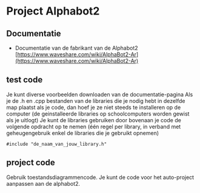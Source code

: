 # Project Alphabot2

## Documentatie
- Documentatie van de fabrikant van de Alphabot2<br>
[https://www.waveshare.com/wiki/AlphaBot2-Ar](https://www.waveshare.com/wiki/AlphaBot2-Ar)

## test code
Je kunt diverse voorbeelden downloaden van de documentatie-pagina
Als je de .h en .cpp bestanden van de libraries die je nodig hebt in dezelfde map plaatst als je code, 
dan hoef je ze niet steeds te installeren op de computer 
(de geinstalleerde libraries op schoolcomputers worden gewist als je uitlogt)
Je kunt de libraries gebruiken door bovenaan je code de volgende opdracht op te nemen
(één regel per library, in verband met geheugengebruik enkel de libraries die je gebruikt opnemen)
```
#include "de_naam_van_jouw_library.h"
```

## project code
Gebruik toestandsdiagrammencode. Je kunt de code voor het auto-project aanpassen aan de alphabot2.

